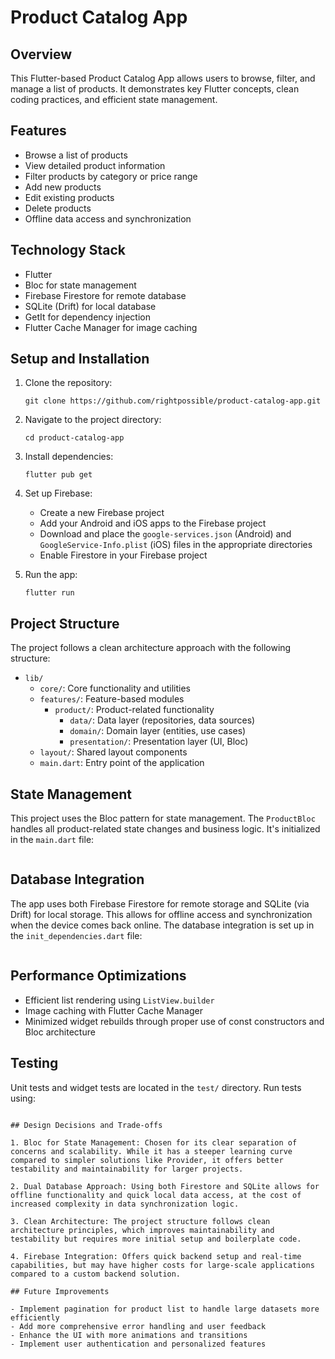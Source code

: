 # Product Catalog App

## Overview

This Flutter-based Product Catalog App allows users to browse, filter, and manage a list of products. It demonstrates key Flutter concepts, clean coding practices, and efficient state management.

## Features

- Browse a list of products
- View detailed product information
- Filter products by category or price range
- Add new products
- Edit existing products
- Delete products
- Offline data access and synchronization

## Technology Stack

- Flutter
- Bloc for state management
- Firebase Firestore for remote database
- SQLite (Drift) for local database
- GetIt for dependency injection
- Flutter Cache Manager for image caching

## Setup and Installation

1. Clone the repository:
   ```
   git clone https://github.com/rightpossible/product-catalog-app.git
   ```

2. Navigate to the project directory:
   ```
   cd product-catalog-app
   ```

3. Install dependencies:
   ```
   flutter pub get
   ```

4. Set up Firebase:
   - Create a new Firebase project
   - Add your Android and iOS apps to the Firebase project
   - Download and place the `google-services.json` (Android) and `GoogleService-Info.plist` (iOS) files in the appropriate directories
   - Enable Firestore in your Firebase project

5. Run the app:
   ```
   flutter run
   ```

## Project Structure

The project follows a clean architecture approach with the following structure:

- `lib/`
  - `core/`: Core functionality and utilities
  - `features/`: Feature-based modules
    - `product/`: Product-related functionality
      - `data/`: Data layer (repositories, data sources)
      - `domain/`: Domain layer (entities, use cases)
      - `presentation/`: Presentation layer (UI, Bloc)
  - `layout/`: Shared layout components
  - `main.dart`: Entry point of the application

## State Management

This project uses the Bloc pattern for state management. The `ProductBloc` handles all product-related state changes and business logic. It's initialized in the `main.dart` file:

```
```
## Database Integration

The app uses both Firebase Firestore for remote storage and SQLite (via Drift) for local storage. This allows for offline access and synchronization when the device comes back online. The database integration is set up in the `init_dependencies.dart` file:

```
```
## Performance Optimizations

- Efficient list rendering using `ListView.builder`
- Image caching with Flutter Cache Manager
- Minimized widget rebuilds through proper use of const constructors and Bloc architecture

## Testing

Unit tests and widget tests are located in the `test/` directory. Run tests using:

```

## Design Decisions and Trade-offs

1. Bloc for State Management: Chosen for its clear separation of concerns and scalability. While it has a steeper learning curve compared to simpler solutions like Provider, it offers better testability and maintainability for larger projects.

2. Dual Database Approach: Using both Firestore and SQLite allows for offline functionality and quick local data access, at the cost of increased complexity in data synchronization logic.

3. Clean Architecture: The project structure follows clean architecture principles, which improves maintainability and testability but requires more initial setup and boilerplate code.

4. Firebase Integration: Offers quick backend setup and real-time capabilities, but may have higher costs for large-scale applications compared to a custom backend solution.

## Future Improvements

- Implement pagination for product list to handle large datasets more efficiently
- Add more comprehensive error handling and user feedback
- Enhance the UI with more animations and transitions
- Implement user authentication and personalized features
